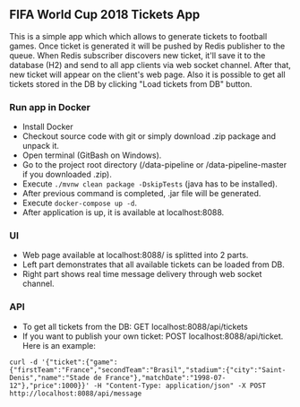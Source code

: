 FIFA World Cup 2018 Tickets App
----------------------------------------

This is a simple app which which allows to generate tickets to football games.
Once ticket is generated it will be pushed by Redis publisher to the queue.
When Redis subscriber discovers new ticket, it'll save it to the database (H2) 
and send to all app clients via web socket channel. 
After that, new ticket will appear on the client's web page.
Also it is possible to get all tickets stored in the DB by clicking "Load tickets from DB" button.

### Run app in Docker

* Install Docker
* Checkout source code with git or simply download .zip package and unpack it.
* Open terminal (GitBash on Windows).
* Go to the project root directory (/data-pipeline or /data-pipeline-master if you downloaded .zip).
* Execute `./mvnw clean package -DskipTests` (java has to be installed).
* After previous command is completed, .jar file will be generated.
* Execute `docker-compose up -d`.
* After application is up, it is available at localhost:8088. 

### UI

* Web page available at localhost:8088/ is splitted into 2 parts.
* Left part demonstrates that all available tickets can be loaded from DB.
* Right part shows real time message delivery through web socket channel.

### API

* To get all tickets from the DB: GET localhost:8088/api/tickets
* If you want to publish your own ticket: POST localhost:8088/api/ticket. Here is an example:
``` 
curl -d '{"ticket":{"game":{"firstTeam":"France","secondTeam":"Brasil","stadium":{"city":"Saint-Denis","name":"Stade de France"},"matchDate":"1998-07-12"},"price":1000}}' -H "Content-Type: application/json" -X POST http://localhost:8088/api/message
```

